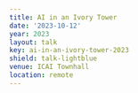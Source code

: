 ```yaml
---
title: AI in an Ivory Tower
date: '2023-10-12'
year: 2023
layout: talk
key: ai-in-an-ivory-tower-2023
shield: talk-lightblue
venue: ICAI Townhall
location: remote
---
```

